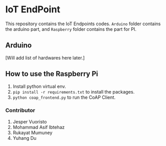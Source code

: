 # IoT EndPoint

This repository contains the IoT Endpoints codes. `Arduino` folder contains the arduino part, and `Raspberry` folder contains the part for PI.

## Arduino

[Will add list of hardwares here later.]

## How to use the Raspberry Pi

1. Install python virtual env.
2. `pip install -r requirements.txt` to install the packages.
3. `python coap_frontend.py` to run the CoAP Client.

### Contributor

1. Jesper Vuoristo
2. Mohammad Asif Ibtehaz
3. Rukayat Mumuney
4. Yuhang Du
